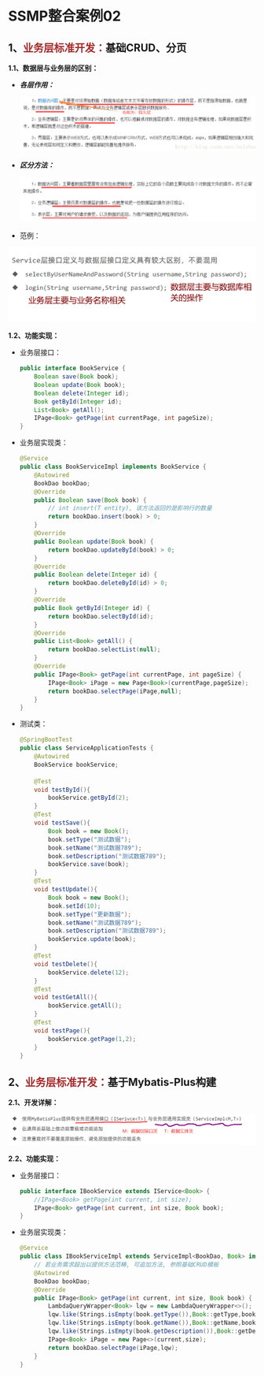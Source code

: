 # SSMP整合案例02

## 1、<span style="color:brown">业务层标准开发：</span>基础CRUD、分页

**1.1、数据层与业务层的区别：**

- ***各层作用：***

  ![image-20221014103727363](https://raw.githubusercontent.com/root-bine/image/main/Typora-image/SSMP12.png)

- ***区分方法：***

  ![image-20221014103755064](https://raw.githubusercontent.com/root-bine/image/main/Typora-image/SSMP11.png)

- 范例：

<img src="https://raw.githubusercontent.com/root-bine/image/main/Typora-image/SSMP10.png" alt="image-20221014103045180" style="zoom:80%;" />

**1.2、功能实现：**

- 业务层接口：

  ```java
  public interface BookService {
      Boolean save(Book book);
      Boolean update(Book book);
      Boolean delete(Integer id);
      Book getById(Integer id);
      List<Book> getAll();
      IPage<Book> getPage(int currentPage, int pageSize);
  }
  ```

- 业务层实现类：

  ```java
  @Service
  public class BookServiceImpl implements BookService {
      @Autowired
      BookDao bookDao;
      @Override
      public Boolean save(Book book) {
          // int insert(T entity), 该方法返回的是影响行的数量
          return bookDao.insert(book) > 0;
      }
      @Override
      public Boolean update(Book book) {
          return bookDao.updateById(book) > 0;
      }
      @Override
      public Boolean delete(Integer id) {
          return bookDao.deleteById(id) > 0;
      }
      @Override
      public Book getById(Integer id) {
          return bookDao.selectById(id);
      }
      @Override
      public List<Book> getAll() {
          return bookDao.selectList(null);
      }
      @Override
      public IPage<Book> getPage(int currentPage, int pageSize) {
          IPage<Book> iPage = new Page<Book>(currentPage,pageSize);
          return bookDao.selectPage(iPage,null);
      }
  }
  ```

- 测试类：

  ```java
  @SpringBootTest
  public class ServiceApplicationTests {
      @Autowired
      BookService bookService;
  
      @Test
      void testById(){
          bookService.getById(2);
      }
      @Test
      void testSave(){
          Book book = new Book();
          book.setType("测试数据");
          book.setName("测试数据789");
          book.setDescription("测试数据789");
          bookService.save(book);
      }
      @Test
      void testUpdate(){
          Book book = new Book();
          book.setId(10);
          book.setType("更新数据");
          book.setName("测试数据789");
          book.setDescription("测试数据789");
          bookService.update(book);
      }
      @Test
      void testDelete(){
          bookService.delete(12);
      }
      @Test
      void testGetAll(){
          bookService.getAll();
      }
      @Test
      void testPage(){
          bookService.getPage(1,2);
      }
  }
  ```



## 2、<span style="color:brown">业务层标准开发：</span>基于Mybatis-Plus构建

**2.1、开发详解：**

![image-20221014204920052](https://raw.githubusercontent.com/root-bine/image/main/Typora-image/SSMP13.png)

**2.2、功能实现：**

- 业务层接口：

  ```java
  public interface IBookService extends IService<Book> {
      //IPage<Book> getPage(int current, int size);
      IPage<Book> getPage(int current, int size, Book book);
  }
  ```

- 业务层实现类：

  ```java
  @Service
  public class IBookServiceImpl extends ServiceImpl<BookDao, Book> implements IBookService {
      // 若业务需求超出以提供方法范畴, 可追加方法, 参照基础CRUD模板
      @Autowired
      BookDao bookDao;
      @Override
      public IPage<Book> getPage(int current, int size, Book book) {
          LambdaQueryWrapper<Book> lqw = new LambdaQueryWrapper<>();
          lqw.like(Strings.isEmpty(book.getType()),Book::getType,book.getType());
          lqw.like(Strings.isEmpty(book.getName()),Book::getName,book.getName());
          lqw.like(Strings.isEmpty(book.getDescription()),Book::getDescription,book.getDescription());
          IPage<Book> iPage = new Page<>(current,size);
          return bookDao.selectPage(iPage,lqw);
      }
  }
  ```
